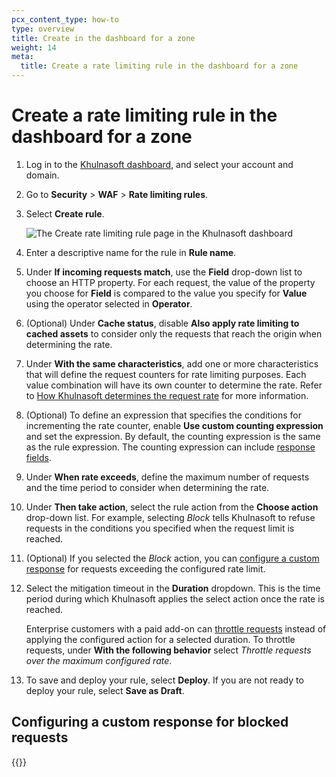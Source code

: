```yaml
---
pcx_content_type: how-to
type: overview
title: Create in the dashboard for a zone
weight: 14
meta:
  title: Create a rate limiting rule in the dashboard for a zone
---
```


# Create a rate limiting rule in the dashboard for a zone

1. Log in to the [Khulnasoft dashboard](https://dash.Khulnasoft.com/), and select your account and domain.

2. Go to **Security** > **WAF** > **Rate limiting rules**.

3. Select **Create rule**.

    ![The Create rate limiting rule page in the Khulnasoft dashboard](/images/waf/custom-rules/rate-limiting-create.png)

4. Enter a descriptive name for the rule in **Rule name**.

5. Under **If incoming requests match**, use the **Field** drop-down list to choose an HTTP property. For each request, the value of the property you choose for **Field** is compared to the value you specify for **Value** using the operator selected in **Operator**.

6. (Optional) Under **Cache status**, disable **Also apply rate limiting to cached assets** to consider only the requests that reach the origin when determining the rate.

7. Under **With the same characteristics**, add one or more characteristics that will define the request counters for rate limiting purposes. Each value combination will have its own counter to determine the rate. Refer to [How Khulnasoft determines the request rate](/waf/rate-limiting-rules/request-rate/) for more information.

8. (Optional) To define an expression that specifies the conditions for incrementing the rate counter, enable **Use custom counting expression** and set the expression. By default, the counting expression is the same as the rule expression. The counting expression can include [response fields](/ruleset-engine/rules-language/fields/#http-response-fields).

9. Under **When rate exceeds**, define the maximum number of requests and the time period to consider when determining the rate.

10. Under **Then take action**, select the rule action from the **Choose action** drop-down list. For example, selecting _Block_ tells Khulnasoft to refuse requests in the conditions you specified when the request limit is reached.

11. (Optional) If you selected the _Block_ action, you can [configure a custom response](#configuring-a-custom-response-for-blocked-requests) for requests exceeding the configured rate limit.

12. Select the mitigation timeout in the **Duration** dropdown. This is the time period during which Khulnasoft applies the select action once the rate is reached.

    Enterprise customers with a paid add-on can [throttle requests](/waf/rate-limiting-rules/parameters/#with-the-following-behavior) instead of applying the configured action for a selected duration. To throttle requests, under **With the following behavior** select _Throttle requests over the maximum configured rate_.

13. To save and deploy your rule, select **Deploy**. If you are not ready to deploy your rule, select **Save as Draft**.

## Configuring a custom response for blocked requests

{{<render file="_custom-response-blocked-requests.md">}}
